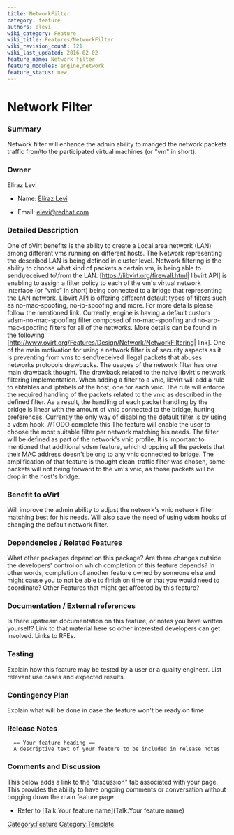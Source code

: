 ```yaml
---
title: NetworkFilter
category: feature
authors: elevi
wiki_category: Feature
wiki_title: Features/NetworkFilter
wiki_revision_count: 121
wiki_last_updated: 2016-02-02
feature_name: Network filter
feature_modules: engine,network
feature_status: new
---
```


# Network Filter

### Summary

Network filter will enhance the admin ability to manged the network packets traffic from\\to the participated virtual machines (or "vm" in short).

### Owner

Eliraz Levi

*   Name: [ Eliraz Levi](User:MyUser)

<!-- -->

*   Email: <elevi@redhat.com>

### Detailed Description

One of oVirt benefits is the ability to create a Local area network (LAN) among different vms running on different hosts.
The Network representing the described LAN is being defined in cluster level.
Network filtering is the ability to choose what kind of packets a certain vm, is being able to send\\received to\\from the LAN.
[<https://libvirt.org/firewall.html>| libvirt API] is enabling to assign a filter policy to each of the vm's virtual network interface (or "vnic" in short) being connected to a bridge that representing the LAN network. Libvirt API is offering different default types of filters such as no-mac-spoofing, no-ip-spoofing and more. For more details please follow the mentioned link.
Currently, engine is having a default custom vdsm-no-mac-spoofing filter composed of no-mac-spoofing and no-arp-mac-spoofing filters for all of the networks. More details can be found in the following [<http://www.ovirt.org/Features/Design/Network/NetworkFiltering>| link].
One of the main motivation for using a network filter is of security aspects as it is preventing from vms to send\\received illegal packets that abuses networks protocols drawbacks.
The usages of the network filter has one main drawback thought. The drawback related to the naive libvirt's network filtering implementation. When adding a filter to a vnic, libvirt will add a rule to ebtables and iptabels of the host, one for each vnic. The rule will enforce the required handling of the packets related to the vnic as described in the defined filter. As a result, the handling of each packet handling by the bridge is linear with the amount of vnic connected to the bridge, hurting preferences.
Currently the only way of disabling the default filter is by using a vdsm hook. //TODO complete this
The feature will enable the user to choose the most suitable filter per network matching his needs. The filter will be defined as part of the network's vnic profile.
It is important to mentioned that additional vdsm feature, which dropping all the packets that their MAC address doesn't belong to any vnic connected to bridge. The amplification of that feature is thought clean-traffic filter was chosen, some packets will not being forward to the vm's vnic, as those packets will be drop in the host's bridge.

### Benefit to oVirt

Will improve the admin ability to adjust the network's vnic network filter matching best for his needs.
Will also save the need of using vdsm hooks of changing the default network filter.

### Dependencies / Related Features

What other packages depend on this package? Are there changes outside the developers' control on which completion of this feature depends? In other words, completion of another feature owned by someone else and might cause you to not be able to finish on time or that you would need to coordinate? Other Features that might get affected by this feature?

### Documentation / External references

Is there upstream documentation on this feature, or notes you have written yourself? Link to that material here so other interested developers can get involved. Links to RFEs.

### Testing

Explain how this feature may be tested by a user or a quality engineer. List relevant use cases and expected results.

### Contingency Plan

Explain what will be done in case the feature won't be ready on time

### Release Notes

      == Your feature heading ==
      A descriptive text of your feature to be included in release notes

### Comments and Discussion

This below adds a link to the "discussion" tab associated with your page. This provides the ability to have ongoing comments or conversation without bogging down the main feature page

*   Refer to [Talk:Your feature name](Talk:Your feature name)

<Category:Feature> <Category:Template>
